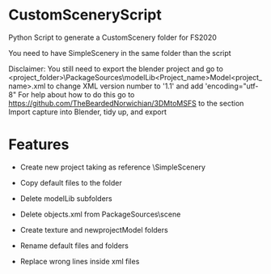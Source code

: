 # CustomSceneryScript
Python Script to generate a CustomScenery folder for FS2020

You need to have SimpleScenery in the same folder than the script

Disclaimer: You still need to export the blender project and go to 
<project_folder>\PackageSources\modelLib\<Project_name>Model\<project_name>.xml
to change XML version number to '1.1' and add 'encoding="utf-8"
For help about how to do this go to https://github.com/TheBeardedNorwichian/3DMtoMSFS to the section
Import capture into Blender, tidy up, and export

# Features

- Create new project taking as reference \SimpleScenery

- Copy default files to the folder

- Delete modelLib subfolders

- Delete objects.xml from PackageSources\scene

- Create texture and newprojectModel folders

- Rename default files and folders

- Replace wrong lines inside xml files
